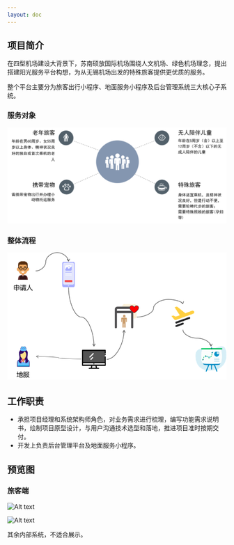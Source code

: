 ```yaml
---
layout: doc
---
```


## 项目简介 ##

在四型机场建设大背景下，苏南硕放国际机场围绕人文机场、绿色机场理念，提出搭建阳光服务平台构想，为从无锡机场出发的特殊旅客提供更优质的服务。

整个平台主要分为旅客出行小程序、地面服务小程序及后台管理系统三大核心子系统。

### 服务对象 ###

>

![服务对象](../public/images/cmono-f6b17711e73e91ff42cbe13b77cfcf7.png)

### 整体流程 ###

>

![整体流程](../public/images/cmono-453d84abb453080a9b5787ecbc50c1d.png)

## 工作职责 ##

- 承担项目经理和系统架构师角色，对业务需求进行梳理，编写功能需求说明书，绘制项目原型设计，与用户沟通技术选型和落地，推进项目准时按期交付。
- 开发上负责后台管理平台及地面服务小程序。

## 预览图 ##

### 旅客端 ###

<div class="w-full flex flex-col gap-8 justify-evenly items-center">

![Alt text](/images/cmono-air_passenger1.png)

![Alt text](/images/cmono-air_passenger2.png)

其余内部系统，不适合展示。

</div>

